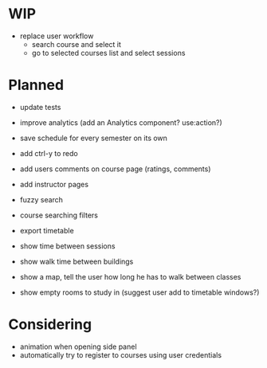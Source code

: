 # WIP

- replace user workflow
  - search course and select it
  - go to selected courses list and select sessions

# Planned

- update tests
- improve analytics (add an Analytics component? use:action?)
- save schedule for every semester on its own

- add ctrl-y to redo
- add users comments on course page (ratings, comments)
- add instructor pages

- fuzzy search

- course searching filters
- export timetable

- show time between sessions
- show walk time between buildings
- show a map, tell the user how long he has to walk between classes
- show empty rooms to study in (suggest user add to timetable windows?)

# Considering

- animation when opening side panel
- automatically try to register to courses using user credentials
